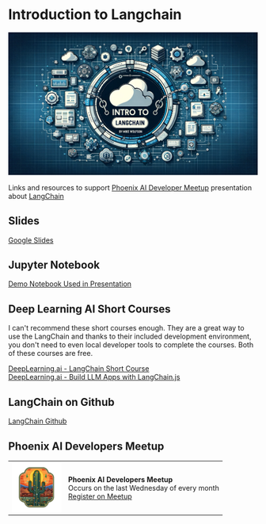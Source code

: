 # Introduction to Langchain

![](./assets/langchain_promo_wolfson.png)

Links and resources to support [Phoenix AI Developer Meetup](https://www.meetup.com/phx-ai-devs/events/298473066/) presentation about [LangChain](https://github.com/langchain-ai)

## Slides

[Google Slides](https://docs.google.com/presentation/d/1aISvReEOqPJUQriy9bBJnHixW6N16W41GnuhoDzzjXo/edit?usp=sharing)

## Jupyter Notebook 

[Demo Notebook Used in Presentation](./langchainPAID.ipynb)

## Deep Learning AI Short Courses

I can't recommend these short courses enough. They are a great way to use the LangChain and thanks to their included development environment, you don't need to even local developer tools to complete the courses.  Both of these courses are free.

[DeepLearning.ai - LangChain Short Course](https://learn.deeplearning.ai/langchain)<br>
[DeepLearning.ai - Build LLM Apps with LangChain.js](https://learn.deeplearning.ai/build-llm-apps-with-langchain-js)

## LangChain on Github
[LangChain Github](https://github.com/langchain-ai)


## Phoenix AI Developers Meetup

<table>
  <tr>
    <td>
      <!-- Image -->
      <img src="./assets/paidLogoBig.png" alt="Image Description" width="100px" height="100px"/>
    </td>
    <td>
      <!-- Text -->
      <b>Phoenix AI Developers Meetup</b><br>
      Occurs on the last Wednesday of every month<br>
      <a href="https://www.meetup.com/phx-ai-devs">Register on Meetup</a>
    </td>
  </tr>
</table>

